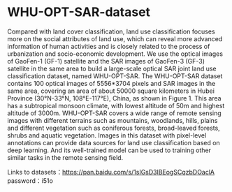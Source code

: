 # WHU-OPT-SAR-dataset
Compared with land cover classification, land use classification focuses more on the social attributes of land use, 
which can reveal more advanced information of human activities and is closely related to the process of urbanization and socio-economic development. 
We use the optical images of GaoFen-1 (GF-1) satellite and the SAR images of GaoFen-3 (GF-3) satellite in the same area to build a large-scale optical SAR joint land use classification dataset, named WHU-OPT-SAR.
The WHU-OPT-SAR dataset contains 100 optical images of 5556*3704 pixels and SAR images in the same area, covering an area of about 50000 square kilometers in Hubei Province (30°N-33°N, 108°E-117°E), China, as shown in Figure 1. 
This area has a subtropical monsoon climate, with lowest altitude of 50m and highest altitude of 3000m. WHU-OPT-SAR covers a wide range of remote sensing images with different terrains such as mountains, woodlands, hills, plains and different vegetation such as coniferous forests, broad-leaved forests, shrubs and aquatic vegetation. Images in this dataset with pixel-level annotations can provide data sources for land use classification based on deep learning.
And its well-trained model can be used to training other similar tasks in the remote sensing field. 

Links to datasets：https://pan.baidu.com/s/1sIGsD3lBEogSCqzbDOaclA 
password：i51o 


